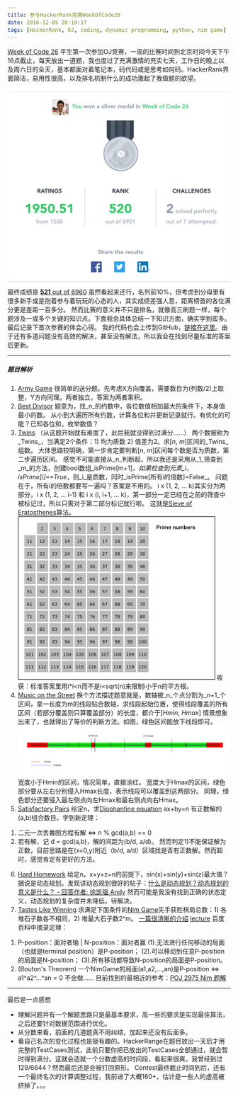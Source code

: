 ```yaml
---
title: 参与HackerRank竞赛WeekOfCode26
date: 2016-12-05 20:19:17
tags: [HackerRank, OJ, coding, dynamic programming, python, nim game]
---
```

[Week of Code 26](https://www.hackerrank.com/contests/w26/challenges) 平生第一次参加OJ竞赛，一周的比赛时间到北京时间今天下午16点截止，每天放出一道题，我也度过了充满激情的充实七天，工作日的晚上以及周六日的全天，基本都面对着笔记本，码代码或是思考如何码。HackerRank界面简洁，易用性很高，以及排名机制什么的成功激起了我做题的欲望。

![最终名次](https://raw.githubusercontent.com/veslam/blog/master/res/20161205_01_HackerRankWeekOfCode26.png)
最终成绩是 [__521__ out of 6960](https://www.hackerrank.com/results/w26/veslam) 
虽然看起来还行，名列前10%，但考虑到分母里有很多新手或是抱着参与着玩玩的心态的人，其实成绩差强人意，距离榜首的各位满分更是差距一百多分。
然而比赛的意义并不只是排名，就像高三刷题一样，每个题涉及一或多个关键的知识点。下面我会具体总结一下知识方面，确实学到蛮多。最后记录下首次参赛的体会心得。
我的代码也会上传到GitHub，[链接在这里](https://github.com/veslam/HackerRankPython/tree/master/Contests/WeekOfCode26)。由于还有多道问题没有高效的解决，甚至没有解法，所以我会在找到尽量标准的答案后更新。

---
##### 题目解析 #####
1. [Army Game](https://www.hackerrank.com/contests/w26/challenges/game-with-cells)
很简单的送分题。先考虑X方向覆盖，需要数目为(列数/2)上取整，Y方向同理。两者独立，答案为两者乘积。
2. [Best Divisor](https://www.hackerrank.com/contests/w26/challenges/best-divisor)
题意为，找_n_的约数中，各位数值相加最大的条件下，本身值最小的数。
从小到大遍历所有约数，计算各位和并更新记录就行。有优化的可能？已知各位和，枚举数值？
3. [Twins](https://www.hackerrank.com/contests/w26/challenges/twins) （从这题开始就有难度了，此后我就没得到过满分……）
两个数被称为_Twins_，当满足2个条件：1) 均为质数 2) 值差为2。求[_n_, _m_]区间的_Twins_组数。
大体思路较明确，第一步肯定要判断[_n_, _m_]区间每个数是否为质数，第二步遍历区间。
感觉不可能直接从_n_判断起，所以我还是采用从_1_筛查到_m_的方法，创建bool数组_isPrime[m+1]_，如果检查到元素_i_，_isPrime[i]==True_，则_i_是质数，同时_isPrime[所有i的倍数]=False_。
问题在于，所有i的倍数都要写一遍吗？答案是不用的。
i x (1, 2, ... k)其实分为两部分，i x (1, 2, ... i-1) 和 i x (i, i+1, ... k)，第一部分一定已经在之前的筛查中被标记过，所以只需对于第二部分标记就行啦。
这就是[Sieve of Eratosthenes](https://en.wikipedia.org/wiki/Sieve_of_Eratosthenes)算法。
![图示](https://raw.githubusercontent.com/veslam/blog/master/res/20161205_02_Sieve_of_Eratosthenes_animation.gif)
收获：标准答案里用i*i<n而不是i<sqrt(n)来限制i小于n的平方根。
4. [Music on the Street](https://www.hackerrank.com/contests/w26/challenges/street-parade-1)
换个方法描述题意就是，数轴被_n_个点分割为_n+1_个区间，拿一长度为m的线段贴合数轴，求线段起始位置，使得线段覆盖的所有区间（若部分覆盖则只算覆盖部分）的长度，都介于[_Hmin, Hmax_]
情景想象出来了，也就得出了等价的判断方法。如图，绿色区间能放下线段即可。
![](https://raw.githubusercontent.com/veslam/blog/master/res/20161205_03_MusicStreet.png)
宽度小于Hmin的区间，情况简单，直接涂红。
宽度大于Hmax的区间，绿色部分要从左右分别侵入Hmax长度，表示线段可以覆盖到这两部分。
同理，绿色部分还要侵入最左侧点向左Hmax和最右侧点向右Hmax。
5. [Satisfactory Pairs](https://www.hackerrank.com/contests/w26/challenges/pairs-again)
给定n，求[Diophantine equation](https://en.wikipedia.org/wiki/Diophantine_equation) ax+by=n 有正数解的(a,b)组合数目。学到新定理：
1) 二元一次丢番图方程有解 <=> n % gcd(a,b) == 0
2) 若有解，记 d = gcd(a,b)，解的间距为(b/d, a/d)。
然而判定1)不能保证解为正数，目前思路是在(x=0,y)附近（b/d, a/d）区域找是否有正数解。然而超时，感觉肯定有更好的方法。
6. [Hard Homework](https://www.hackerrank.com/contests/w26/challenges/hard-homework)
给定n，x+y+z=n的前提下，sin(x)+sin(y)+sin(z)最大值？
据说是动态规划。发现讲动态规划很好的帖子：[什么是动态规划？动态规划的意义是什么？ - 回答作者: 徐凯强 Andy](http://zhihu.com/question/23995189/answer/35324479)
然而可能是我没有找到正确的状态定义，动态规划的复杂度并未降低，待解决。
7. [Tastes Like Winning](https://www.hackerrank.com/contests/w26/challenges/taste-of-win)
求满足下面条件的[Nim Game](https://en.wikipedia.org/wiki/Nim)先手获胜棋局总数：1) 各堆石子数各不相同，2) 堆最大石子数2^m。
[一篇很清晰的介绍](https://www.zhihu.com/question/29910524/answer/46075905) [lecture](https://www.mathcamp.org/gettoknowmathcamp/academics/archives/Alfonso-CGT-lectures.pdf) 百度百科中摘录定理：
1) P-position：面对者输 | N-position：面对者赢
(1).无法进行任何移动的局面（也就是terminal position）是P-position；
(2).可以移动到任意P-position的局面是N-position；
(3).所有移动都导致N-position的局面是P-position。
2) (Bouton's Theorem) 一个NimGame的局面(a1,a2,...,an)是P-position <=> a1^a2^...^an = 0
不会做…… 目前找到的最相近的参考：[POJ 2975 Nim 题解](http://www.hankcs.com/program/algorithm/poj-2975-nim.html)

---
最后是一点感想
+ 理解问题并有一个解题思路只是最基本要求，高一些的要求是实现最佳算法，之后还要针对数据范围进行优化。
+ 从分数来看，前面的几道题真不用纠结，加起来还没有后面多。
+ 看自己名次的变化过程也是挺有趣的。HackerRange在题目放出一天后才用完整的TestCases测试，此前只要你把已放出的TestCases全部通过，就会暂时得到满分。这就会造就一个分数虚高的时间段，看起来很爽，我曾经到过129/6644？然而最后还是会被打回原形。
Contest最终截止时间到后，还有一个最终名次的计算调整过程，我前进了大概160+，估计是一些人的虚高被挤掉了。。。

